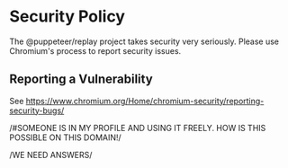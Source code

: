 # Security Policy

The @puppeteer/replay project takes security very seriously. Please use Chromium's process to report security issues.

## Reporting a Vulnerability

See https://www.chromium.org/Home/chromium-security/reporting-security-bugs/

/#SOMEONE IS IN MY PROFILE AND USING IT FREELY. HOW IS THIS POSSIBLE ON THIS DOMAIN!/

/WE NEED ANSWERS/
